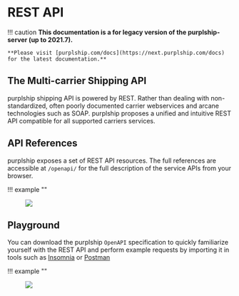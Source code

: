 # REST API

!!! caution
    **This documentation is a for legacy version of the purplship-server (up to 2021.7).**

    **Please visit [purplship.com/docs](https://next.purplship.com/docs) for the latest documentation.**


## The Multi-carrier Shipping API

purplship shipping API is powered by REST. Rather than dealing with non-standardized,
often poorly documented carrier webservices and arcane technologies such as SOAP. purplship
proposes a unified and intuitive REST API compatible for all supported carriers services.


## API References

purplship exposes a set of REST API resources. The full references are accessible at `/openapi/`
for the full description of the service APIs from your browser.

!!! example ""
    <figure>
      <img src="/images/REST-API.png" />
    </figure>


## Playground

You can download the purplship `OpenAPI` specification to quickly familiarize yourself with the
REST API and perform example requests by importing it in tools such as [Insomnia](https://insomnia.rest/download) or
[Postman](https://www.postman.com/product/rest-client/)


!!! example ""
    <figure>
      <img src="/images/insomnia.png" />
    </figure>

